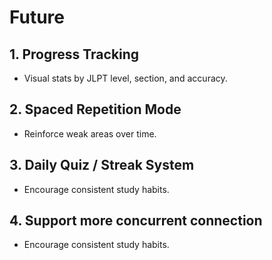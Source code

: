 # Future

## 1. **Progress Tracking**
- Visual stats by JLPT level, section, and accuracy.  

## 2. **Spaced Repetition Mode**
- Reinforce weak areas over time.  

## 3. **Daily Quiz / Streak System**
- Encourage consistent study habits.  

## 4. **Support more concurrent connection**
- Encourage consistent study habits.  
